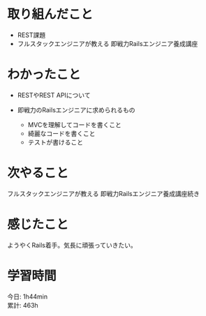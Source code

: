 # 取り組んだこと       
- REST課題  
- フルスタックエンジニアが教える 即戦力Railsエンジニア養成講座  
# わかったこと
- RESTやREST APIについて
  
- 即戦力のRailsエンジニアに求められるもの
    - MVCを理解してコードを書くこと
    - 綺麗なコードを書くこと
    - テストが書けること
# 次やること  
フルスタックエンジニアが教える 即戦力Railsエンジニア養成講座続き  
# 感じたこと
ようやくRails着手。気長に頑張っていきたい。  
# 学習時間  
今日: 1h44min    
累計: 463h

